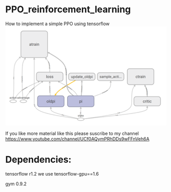 # PPO_reinforcement_learning
How to implement a simple PPO using tensorflow
![alt text](https://github.com/DavidCastilloAlvarado/PPO_reinforcement_learning/raw/master/Screenshot%20from%202018-04-01%2020-24-34.png)

If you like more material like this please suscribe to my channel
https://www.youtube.com/channel/UCf0AQymPRhDDs9wFFnVeh6A

# Dependencies:
tensorflow r1.2 we use tensorflow-gpu==1.6

gym 0.9.2
